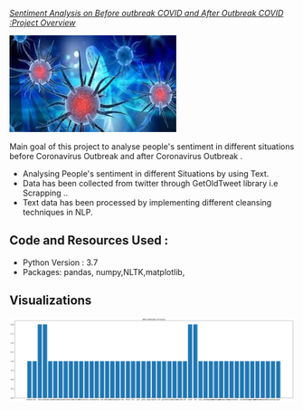 *[Sentiment Analysis on Before outbreak COVID and After Outbreak COVID  :Project Overview](https://github.com/Surekha-honey/Deep-Learning-Projects/blob/master/NLP%20sentiment%20analysis/Sentiment%20Analysis%20on%20Cornavirus%20after%20outbreak%20and%20before%20outbreak.ipynb)*

![](Images/243.jpg)

 Main goal of this project to analyse people's sentiment in different situations before Coronavirus Outbreak and after Coronavirus Outbreak .
 * Analysing People's sentiment in different Situations by using Text.
 * Data has been collected from twitter through GetOldTweet library i.e Scrapping ..
 * Text data has been processed by implementing different cleansing techniques in NLP.
## Code and Resources Used :
* Python Version : 3.7
* Packages: pandas, numpy,NLTK,matplotlib,

## Visualizations 
![](Images/12.png)
